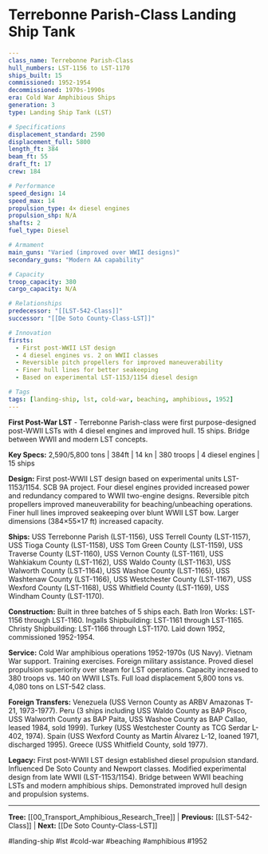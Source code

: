 # Terrebonne Parish-Class Landing Ship Tank

```yaml
---
class_name: Terrebonne Parish-Class
hull_numbers: LST-1156 to LST-1170
ships_built: 15
commissioned: 1952-1954
decommissioned: 1970s-1990s
era: Cold War Amphibious Ships
generation: 3
type: Landing Ship Tank (LST)

# Specifications
displacement_standard: 2590
displacement_full: 5800
length_ft: 384
beam_ft: 55
draft_ft: 17
crew: 184

# Performance
speed_design: 14
speed_max: 14
propulsion_type: 4× diesel engines
propulsion_shp: N/A
shafts: 2
fuel_type: Diesel

# Armament
main_guns: "Varied (improved over WWII designs)"
secondary_guns: "Modern AA capability"

# Capacity
troop_capacity: 380
cargo_capacity: N/A

# Relationships
predecessor: "[[LST-542-Class]]"
successor: "[[De Soto County-Class-LST]]"

# Innovation
firsts:
  - First post-WWII LST design
  - 4 diesel engines vs. 2 on WWII classes
  - Reversible pitch propellers for improved maneuverability
  - Finer hull lines for better seakeeping
  - Based on experimental LST-1153/1154 diesel design

# Tags
tags: [landing-ship, lst, cold-war, beaching, amphibious, 1952]
---
```

**First Post-War LST** - Terrebonne Parish-class were first purpose-designed post-WWII LSTs with 4 diesel engines and improved hull. 15 ships. Bridge between WWII and modern LST concepts.

**Key Specs:** 2,590/5,800 tons | 384ft | 14 kn | 380 troops | 4 diesel engines | 15 ships

**Design:** First post-WWII LST design based on experimental units LST-1153/1154. SCB 9A project. Four diesel engines provided increased power and redundancy compared to WWII two-engine designs. Reversible pitch propellers improved maneuverability for beaching/unbeaching operations. Finer hull lines improved seakeeping over blunt WWII LST bow. Larger dimensions (384×55×17 ft) increased capacity.

**Ships:** USS Terrebonne Parish (LST-1156), USS Terrell County (LST-1157), USS Tioga County (LST-1158), USS Tom Green County (LST-1159), USS Traverse County (LST-1160), USS Vernon County (LST-1161), USS Wahkiakum County (LST-1162), USS Waldo County (LST-1163), USS Walworth County (LST-1164), USS Washoe County (LST-1165), USS Washtenaw County (LST-1166), USS Westchester County (LST-1167), USS Wexford County (LST-1168), USS Whitfield County (LST-1169), USS Windham County (LST-1170).

**Construction:** Built in three batches of 5 ships each. Bath Iron Works: LST-1156 through LST-1160. Ingalls Shipbuilding: LST-1161 through LST-1165. Christy Shipbuilding: LST-1166 through LST-1170. Laid down 1952, commissioned 1952-1954.

**Service:** Cold War amphibious operations 1952-1970s (US Navy). Vietnam War support. Training exercises. Foreign military assistance. Proved diesel propulsion superiority over steam for LST operations. Capacity increased to 380 troops vs. 140 on WWII LSTs. Full load displacement 5,800 tons vs. 4,080 tons on LST-542 class.

**Foreign Transfers:** Venezuela (USS Vernon County as ARBV Amazonas T-21, 1973-1977). Peru (3 ships including USS Waldo County as BAP Pisco, USS Walworth County as BAP Paita, USS Washoe County as BAP Callao, leased 1984, sold 1999). Turkey (USS Westchester County as TCG Serdar L-402, 1974). Spain (USS Wexford County as Martín Álvarez L-12, loaned 1971, discharged 1995). Greece (USS Whitfield County, sold 1977).

**Legacy:** First post-WWII LST design established diesel propulsion standard. Influenced De Soto County and Newport classes. Modified experimental design from late WWII (LST-1153/1154). Bridge between WWII beaching LSTs and modern amphibious ships. Demonstrated improved hull design and propulsion systems.

---
**Tree:** [[00_Transport_Amphibious_Research_Tree]] | **Previous:** [[LST-542-Class]] | **Next:** [[De Soto County-Class-LST]]

#landing-ship #lst #cold-war #beaching #amphibious #1952

